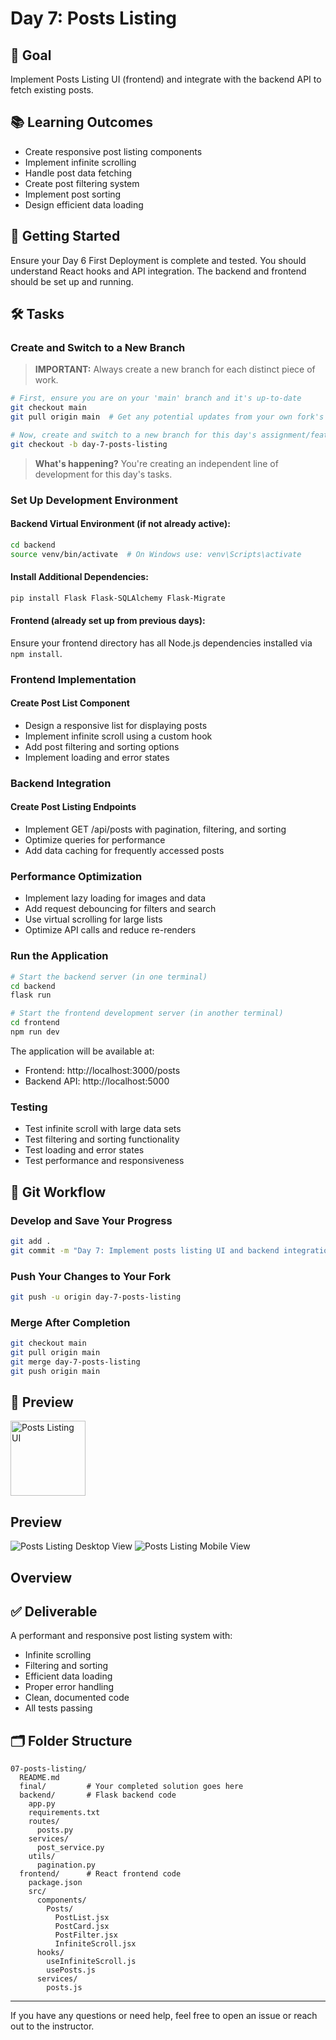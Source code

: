 # Day 7: Posts Listing

## 🎯 Goal

Implement Posts Listing UI (frontend) and integrate with the backend API to fetch existing posts.

## 📚 Learning Outcomes

- Create responsive post listing components
- Implement infinite scrolling
- Handle post data fetching
- Create post filtering system
- Implement post sorting
- Design efficient data loading

## 🚀 Getting Started

Ensure your Day 6 First Deployment is complete and tested. You should understand React hooks and API integration. The backend and frontend should be set up and running.

## 🛠️ Tasks

### Create and Switch to a New Branch

> **IMPORTANT:** Always create a new branch for each distinct piece of work.

```bash
# First, ensure you are on your 'main' branch and it's up-to-date
git checkout main
git pull origin main  # Get any potential updates from your own fork's main

# Now, create and switch to a new branch for this day's assignment/feature
git checkout -b day-7-posts-listing
```

> **What's happening?** You're creating an independent line of development for this day's tasks.

### Set Up Development Environment

#### Backend Virtual Environment (if not already active):

```bash
cd backend
source venv/bin/activate  # On Windows use: venv\Scripts\activate
```

#### Install Additional Dependencies:

```bash
pip install Flask Flask-SQLAlchemy Flask-Migrate
```

#### Frontend (already set up from previous days):

Ensure your frontend directory has all Node.js dependencies installed via `npm install`.

### Frontend Implementation

#### Create Post List Component

- Design a responsive list for displaying posts
- Implement infinite scroll using a custom hook
- Add post filtering and sorting options
- Implement loading and error states

### Backend Integration

#### Create Post Listing Endpoints

- Implement GET /api/posts with pagination, filtering, and sorting
- Optimize queries for performance
- Add data caching for frequently accessed posts

### Performance Optimization

- Implement lazy loading for images and data
- Add request debouncing for filters and search
- Use virtual scrolling for large lists
- Optimize API calls and reduce re-renders

### Run the Application

```bash
# Start the backend server (in one terminal)
cd backend
flask run

# Start the frontend development server (in another terminal)
cd frontend
npm run dev
```

The application will be available at:

- Frontend: http://localhost:3000/posts
- Backend API: http://localhost:5000

### Testing

- Test infinite scroll with large data sets
- Test filtering and sorting functionality
- Test loading and error states
- Test performance and responsiveness

## 🔄 Git Workflow

### Develop and Save Your Progress

```bash
git add .
git commit -m "Day 7: Implement posts listing UI and backend integration"
```

### Push Your Changes to Your Fork

```bash
git push -u origin day-7-posts-listing
```

### Merge After Completion

```bash
git checkout main
git pull origin main
git merge day-7-posts-listing
git push origin main
```

## 📸 Preview

<img src="posts-listing.png" alt="Posts Listing UI" width="120"/>

## Preview

![Posts Listing Desktop View](post-listing-desk.png)
![Posts Listing Mobile View](post-listing-mobile.png)

## Overview

## ✅ Deliverable

A performant and responsive post listing system with:

- Infinite scrolling
- Filtering and sorting
- Efficient data loading
- Proper error handling
- Clean, documented code
- All tests passing

## 🗂️ Folder Structure

```
07-posts-listing/
  README.md
  final/         # Your completed solution goes here
  backend/       # Flask backend code
    app.py
    requirements.txt
    routes/
      posts.py
    services/
      post_service.py
    utils/
      pagination.py
  frontend/      # React frontend code
    package.json
    src/
      components/
        Posts/
          PostList.jsx
          PostCard.jsx
          PostFilter.jsx
          InfiniteScroll.jsx
      hooks/
        useInfiniteScroll.js
        usePosts.js
      services/
        posts.js
```

---

If you have any questions or need help, feel free to open an issue or reach out to the instructor.
